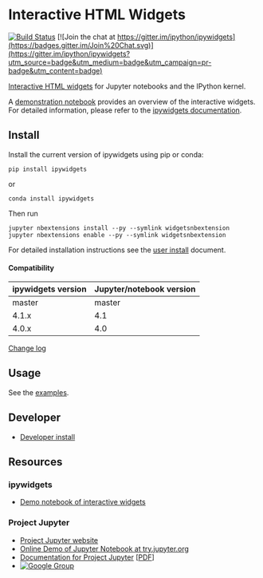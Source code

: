 # Interactive HTML Widgets

[![Build Status](https://travis-ci.org/ipython/ipywidgets.svg?branch=master)](https://travis-ci.org/ipython/ipywidgets)
[![Join the chat at https://gitter.im/ipython/ipywidgets](https://badges.gitter.im/Join%20Chat.svg)](https://gitter.im/ipython/ipywidgets?utm_source=badge&utm_medium=badge&utm_campaign=pr-badge&utm_content=badge)

[Interactive HTML widgets](https://github.com/ipython/ipywidgets/blob/master/examples/Index.ipynb)
for Jupyter notebooks and the IPython kernel.

A [demonstration notebook](https://github.com/ipython/ipywidgets/blob/master/examples/Index.ipynb) provides an overview of the interactive widgets. For detailed information, please refer to the [ipywidgets documentation](http://ipywidgets.readthedocs.org/en/latest/).

## Install

Install the current version of ipywidgets using pip or conda:

    pip install ipywidgets

or

    conda install ipywidgets

Then run

    jupyter nbextensions install --py --symlink widgetsnbextension
    jupyter nbextensions enable --py --symlink widgetsnbextension

For detailed installation instructions see the [user install](docs/source/user_install.md) document.

#### Compatibility

| ipywidgets version  | Jupyter/notebook version |
| ------------------- | ------------------------ |
| master              | master                   |
| 4.1.x               | 4.1                      |
| 4.0.x               | 4.0                      |

[Change log](docs/source/changelog.md)

## Usage
See the [examples](docs/source/examples.md).

## Developer
- [Developer install](docs/source/dev_install.md)

## Resources
### ipywidgets
- [Demo notebook of interactive widgets](https://github.com/ipython/ipywidgets/blob/master/examples/Index.ipynb)

### Project Jupyter
- [Project Jupyter website](https://jupyter.org)
- [Online Demo of Jupyter Notebook at try.jupyter.org](https://try.jupyter.org)
- [Documentation for Project Jupyter](http://jupyter.readthedocs.org/en/latest/index.html) [[PDF](https://media.readthedocs.org/pdf/jupyter/latest/jupyter.pdf)]
- [![Google Group](https://img.shields.io/badge/-Google%20Group-lightgrey.svg)](https://groups.google.com/forum/#!forum/jupyter)
